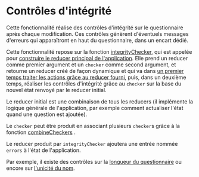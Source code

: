 # Contrôles d'intégrité

Cette fonctionnalité réalise des contrôles d'intégrité sur le questionnaire après chaque modification. Ces contrôles génèrent d'éventuels messages d'erreurs qui apparaîtront en haut du questionnaire, dans un encart dédié.

Cette fonctionnalité repose sur la fonction [integrityChecker](https://github.com/InseeFr/Pogues/blob/main/src/utils/integrity/integrity-checker.js), qui est appelée pour [construire le reducer principal de l'application](https://github.com/InseeFr/Pogues/blob/465665aaf56e835f7b5ae13dff899531d44ed4bd/src/js/reducers/index.js#L29). Elle prend un reducer comme premier argument et un `checker` comme second argument, et retourne un reducer créé de façon dynamique et qui va dans [un premier temps traiter les actions grâce au reducer fourni](https://github.com/InseeFr/Pogues/blob/main/src/utils/integrity/integrity-checker.js), puis, dans un deuxième temps, réaliser les contrôles d'intégrité grâce au `checker` sur la base du nouvel état renvoyé par le reducer initial.

Le reducer initial est une combinaison de tous les reducers (il implémente la logique générale de l'application, par exemple comment actualiser l'état quand une question est ajoutée).

Le `checker` peut être produit en associant plusieurs `checker`s grâce à la fonction [combineCheckers](https://github.com/InseeFr/Pogues/blob/main/src/utils/integrity/combine-checkers.js) .

Le reducer produit par `integrityChecker` ajoutera une entrée nommée `errors` à l'état de l'application.

Par exemple, il existe des contrôles sur la [longueur du questionnaire](https://github.com/InseeFr/Pogues/blob/main/src/utils/integrity/checker-questionnaire-length.js) ou encore sur [l'unicité du nom](https://github.com/InseeFr/Pogues/blob/main/src/utils/integrity/checker-unique-component-name.js).
